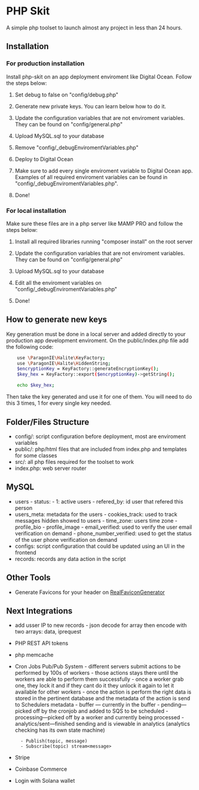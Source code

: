 # PHP Skit

A simple php toolset to launch almost any project in less than 24 hours.

## Installation

### For production installation

Install php-skit on an app deployment enviroment like Digital Ocean. Follow the steps below:

1. Set debug to false on "config/debug.php"

2. Generate new private keys. You can learn below how to do it.

3. Update the configuration variables that are not enviroment variables. They can be found on "config/general.php"

4. Upload MySQL.sql to your database 

5. Remove "config/_debugEnviromentVariables.php"

6. Deploy to Digital Ocean

7. Make sure to add every single enviroment variable to Digital Ocean app. Examples of all required enviroment variables can be found in "config/_debugEnviromentVariables.php".

8. Done!

### For local installation

Make sure these files are in a php server like MAMP PRO and follow the steps below:

1. Install all required libraries running "composer install" on the root server

2. Update the configuration variables that are not enviroment variables. They can be found on "config/general.php"

3. Upload MySQL.sql to your database

4. Edit all the enviroment variables on "config/_debugEnviromentVariables.php"

5. Done!

## How to generate new keys

Key generation must be done in a local server and added directly to your production app development enviroment. On the public/index.php file add the following code:

```bash
    use \ParagonIE\Halite\KeyFactory;
    use \ParagonIE\Halite\HiddenString;
    $encryptionKey = KeyFactory::generateEncryptionKey();
    $key_hex = KeyFactory::export($encryptionKey)->getString();

    echo $key_hex;
```

Then take the key generated and use it for one of them. You will need to do this 3 times, 1 for every single key needed.

## Folder/Files Structure

- config/: script configuration before deployment, most are enviroment variables
- public/: php/html files that are included from index.php and templates for some classes
- src/: all php files required for the toolset to work
- index.php: web server router

## MySQL

- users
        - status:
                - 1: active users
        - refered_by: id user that refered this person
- users_meta: metadata for the users
        - cookies_track: used to track messages hidden showed to users
        - time_zone: users time zone
        - profile_bio
        - profile_image
        - email_verified: used to verify the user email verification on demand
        - phone_number_verified: used to get the status of the user phone verification on demand
- configs: script configuration that could be updated using an UI in the frontend
- records: records any data action in the script

## Other Tools

- Generate Favicons for your header on [RealFaviconGenerator](https://realfavicongenerator.net/)

## Next Integrations

- add usser IP to new records - json decode for array then encode with two arrays: data, iprequest
- PHP REST API tokens
- php memcache
- Cron Jobs Pub/Pub System
        - different servers submit actions to be performed by 100s of workers 
        - those actions stays there until the workers are able to perform them successfully 
        - once a worker grab one, they lock it and if they cant do it they unlock it again to let it available for other workers 
        - once the action is perform the right data is stored in the pertinent database and the metadata of the action is send to Schedulers metadata
        - buffer — currently in the buffer
        - pending—picked off by the cronjob and added to SQS to be scheduled
        - processing—picked off by a worker and currently being processed
        - analytics/sent—finished sending and is viewable in analytics (analytics checking has its own state machine)

        - Publish(topic, message)
        - Subscribe(topic) stream<message>
- Stripe
- Coinbase Commerce
- Login with Solana wallet